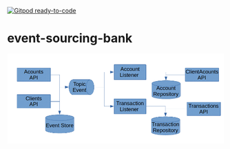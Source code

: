 [![Gitpod ready-to-code](https://img.shields.io/badge/Gitpod-ready--to--code-blue?logo=gitpod)](https://gitpod.io/#https://github.com/rrramiro/event-sourcing-bank)

# event-sourcing-bank

![The idea](images/bank.png)
